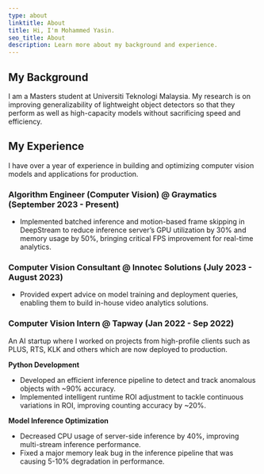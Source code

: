 ```yaml
---
type: about
linktitle: About
title: Hi, I'm Mohammed Yasin.
seo_title: About
description: Learn more about my background and experience.
---
```


## My Background

I am a Masters student at Universiti Teknologi Malaysia. My research is on improving generalizability of lightweight object detectors so that they perform as well as high-capacity models without sacrificing speed and efficiency.

## My Experience

I have over a year of experience in building and optimizing computer vision models and applications for production.

### Algorithm Engineer (Computer Vision) @ Graymatics (September 2023 - Present)

- Implemented batched inference and motion-based frame skipping in DeepStream to reduce inference server’s GPU utilization by 30% and memory usage by 50%, bringing critical FPS improvement for real-time analytics.

### Computer Vision Consultant @ Innotec Solutions (July 2023 - August 2023)

- Provided expert advice on model training and deployment queries, enabling them to build in-house video analytics solutions.

### Computer Vision Intern @ Tapway (Jan 2022 - Sep 2022)

An AI startup where I worked on projects from high-profile clients such as PLUS, RTS, KLK and others which are now deployed to production.
 
**Python Development**

- Developed an efficient inference pipeline to detect and track anomalous objects with ~90% accuracy.
- Implemented intelligent runtime ROI adjustment to tackle continuous variations in ROI, improving counting accuracy by ~20%.

**Model Inference Optimization**

- Decreased CPU usage of server-side inference by 40%, improving multi-stream inference performance.
- Fixed a major memory leak bug in the inference pipeline that was causing 5-10% degradation in performance.
